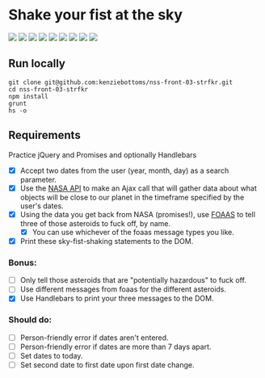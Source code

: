 # Shake your fist at the sky

![](https://img.shields.io/badge/data-nasa_api-blue.svg)
![](https://img.shields.io/badge/data-foaas_api-blue.svg)
![](https://img.shields.io/badge/template-handlebars-orange.svg)
![](https://img.shields.io/badge/js-jquery-blue.svg)
![](https://img.shields.io/badge/modularity-browserify-yellow.svg)
![](https://img.shields.io/badge/css_preprocessor-scss-ff69b4.svg)
![](https://img.shields.io/badge/css_framework-bootstrap-5F2C7C.svg)
![](https://img.shields.io/badge/mvp-broken-red.svg)
![](https://img.shields.io/badge/bonus-none-lightgrey.svg)

## Run locally

```
git clone git@github.com:kenziebottoms/nss-front-03-strfkr.git
cd nss-front-03-strfkr
npm install
grunt
hs -o
```

## Requirements

Practice jQuery and Promises and optionally Handlebars
 
- [x] Accept two dates from the user (year, month, day) as a search parameter.
- [x] Use the [NASA API](https://api.nasa.gov/api.html#NeoWS) to make an Ajax call that will gather data about what objects will be close to our planet in the timeframe specified by the user's dates.
- [x] Using the data you get back from NASA (promises!), use [FOAAS](http://www.foaas.com/) to tell three of those asteroids to fuck off, by name.
    - [x] You can use whichever of the foaas message types you like.
- [x] Print these sky-fist-shaking statements to the DOM.
 
### Bonus: 

- [ ] Only tell those asteroids that are "potentially hazardous" to fuck off.
- [ ] Use different messages from foaas for the different asteroids.
- [x] Use Handlebars to print your three messages to the DOM.

### Should do:

- [ ] Person-friendly error if dates aren't entered.
- [ ] Person-friendly error if dates are more than 7 days apart.
- [ ] Set dates to today.
- [ ] Set second date to first date upon first date change.
